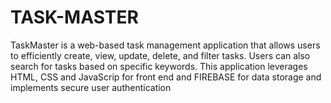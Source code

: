 # TASK-MASTER
TaskMaster is a web-based task management application that allows users to efficiently create, view, update, delete, and filter tasks. Users can also search for tasks based on specific keywords. This application leverages HTML, CSS and JavaScrip for front end and FIREBASE for data storage and implements secure user authentication 
